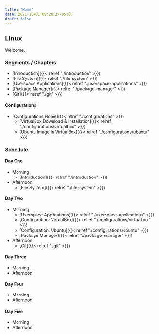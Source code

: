 ```yaml
---
title: "Home"
date: 2021-10-01T09:28:27-05:00
draft: false
---
```


## Linux

Welcome.

### Segments / Chapters

- [Introduction]({{< relref "./introduction" >}})
- [File System]({{< relref "./file-system" >}})
- [Userspace Applications]({{< relref "./userspace-applications" >}})
- [Package Manager]({{< relref "./package-manager" >}})
- [Git]({{< relref "./git" >}})

#### Configurations

- [Configurations Home]({{< relref "./configurations" >}})
  - [VirtualBox Download & Installation]({{< relref "./configurations/virtualbox" >}})
  - [Ubuntu Image in VirtualBox]({{< relref "./configurations/ubuntu" >}})

### Schedule

#### Day One

- Morning
  - [Introduction]({{< relref "./introduction" >}})
- Afternoon
  - [File System]({{< relref "./file-system" >}})

#### Day Two

- Morning
  - [Userspace Applications]({{< relref "./userspace-applications" >}})
  - [Configuration: VirtualBox]({{< relref "./configurations/virtualbox" >}})
  - [Configuration: Ubuntu]({{< relref "./configurations/ubuntu" >}})
  - [Package Manager]({{< relref "./package-manager" >}})
- Afternoon
  - [Git]({{< relref "./git" >}})

#### Day Three

- Morning
- Afternoon

#### Day Four

- Morning
- Afternoon

#### Day Five

- Morning
- Afternoon